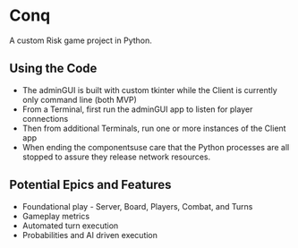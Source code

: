 # Conq

A custom Risk game project in Python.

## Using the Code

* The adminGUI is built with custom tkinter while the Client is currently only command line (both MVP)
* From a Terminal, first run the adminGUI app to listen for player connections
* Then from additional Terminals, run one or more instances of the Client app
* When ending the componentsuse care that the Python processes are all stopped to assure they release network resources.

## Potential Epics and Features

* Foundational play - Server, Board, Players, Combat, and Turns
* Gameplay metrics
* Automated turn execution
* Probabilities and AI driven execution

